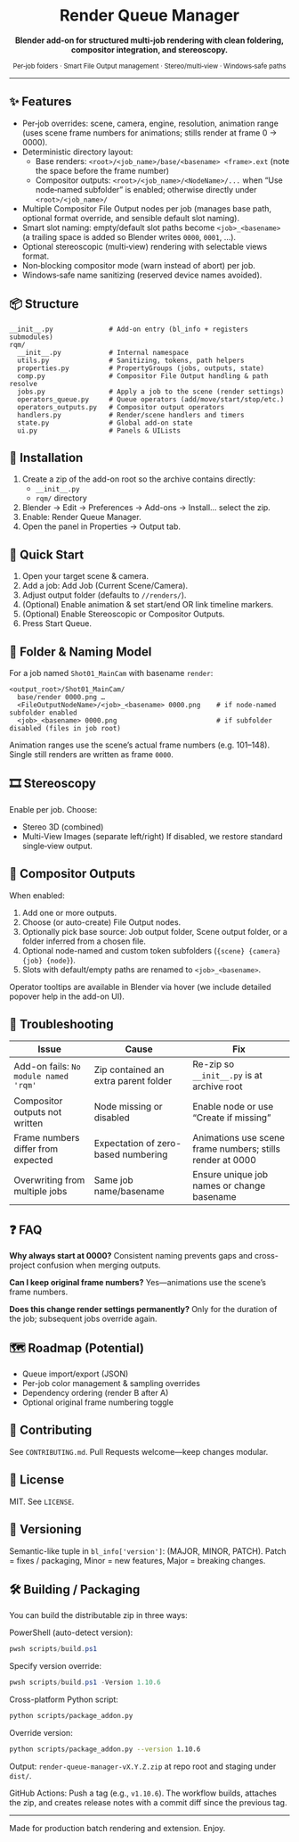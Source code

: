 <div align="center">
<h1>Render Queue Manager</h1>
<p><strong>Blender add-on for structured multi-job rendering with clean foldering, compositor integration, and stereoscopy.</strong></p>
<p>
<sup>Per‑job folders · Smart File Output management · Stereo/multi‑view · Windows‑safe paths</sup>
</p>
</div>

---

## ✨ Features

- Per‑job overrides: scene, camera, engine, resolution, animation range (uses scene frame numbers for animations; stills render at frame 0 → 0000).
- Deterministic directory layout:
  - Base renders: `<root>/<job_name>/base/<basename> <frame>.ext` (note the space before the frame number)
  - Compositor outputs: `<root>/<job_name>/<NodeName>/...` when “Use node‑named subfolder” is enabled; otherwise directly under `<root>/<job_name>/`
- Multiple Compositor File Output nodes per job (manages base path, optional format override, and sensible default slot naming).
- Smart slot naming: empty/default slot paths become `<job>_<basename>` (a trailing space is added so Blender writes `0000`, `0001`, …).
- Optional stereoscopic (multi‑view) rendering with selectable views format.
- Non‑blocking compositor mode (warn instead of abort) per job.
- Windows‑safe name sanitizing (reserved device names avoided).

## 📦 Structure

```text
__init__.py              # Add-on entry (bl_info + registers submodules)
rqm/
  __init__.py            # Internal namespace
  utils.py               # Sanitizing, tokens, path helpers
  properties.py          # PropertyGroups (jobs, outputs, state)
  comp.py                # Compositor File Output handling & path resolve
  jobs.py                # Apply a job to the scene (render settings)
  operators_queue.py     # Queue operators (add/move/start/stop/etc.)
  operators_outputs.py   # Compositor output operators
  handlers.py            # Render/scene handlers and timers
  state.py               # Global add-on state
  ui.py                  # Panels & UILists
```

## 🔧 Installation

1. Create a zip of the add-on root so the archive contains directly:
   - `__init__.py`
   - `rqm/` directory
2. Blender → Edit → Preferences → Add-ons → Install… select the zip.
3. Enable: Render Queue Manager.
4. Open the panel in Properties → Output tab.

## 🚀 Quick Start

1. Open your target scene & camera.
2. Add a job: Add Job (Current Scene/Camera).
3. Adjust output folder (defaults to `//renders/`).
4. (Optional) Enable animation & set start/end OR link timeline markers.
5. (Optional) Enable Stereoscopic or Compositor Outputs.
6. Press Start Queue.

## 📁 Folder & Naming Model

For a job named `Shot01_MainCam` with basename `render`:
```text
<output_root>/Shot01_MainCam/
  base/render 0000.png …
  <FileOutputNodeName>/<job>_<basename> 0000.png    # if node-named subfolder enabled
  <job>_<basename> 0000.png                         # if subfolder disabled (files in job root)
```
Animation ranges use the scene’s actual frame numbers (e.g. 101–148). Single still renders are written as frame `0000`.

## 🎞️ Stereoscopy

Enable per job. Choose:

- Stereo 3D (combined)
- Multi-View Images (separate left/right)
If disabled, we restore standard single‑view output.

## 🧩 Compositor Outputs

When enabled:

1. Add one or more outputs.
2. Choose (or auto-create) File Output nodes.
3. Optionally pick base source: Job output folder, Scene output folder, or a folder inferred from a chosen file.
4. Optional node-named and custom token subfolders (`{scene} {camera} {job} {node}`).
5. Slots with default/empty paths are renamed to `<job>_<basename>`.

Operator tooltips are available in Blender via hover (we include detailed popover help in the add-on UI).

## 🐛 Troubleshooting

| Issue | Cause | Fix |
|-------|-------|-----|
| Add-on fails: `No module named 'rqm'` | Zip contained an extra parent folder | Re-zip so `__init__.py` is at archive root |
| Compositor outputs not written | Node missing or disabled | Enable node or use “Create if missing” |
| Frame numbers differ from expected | Expectation of zero-based numbering | Animations use scene frame numbers; stills render at 0000 |
| Overwriting from multiple jobs | Same job name/basename | Ensure unique job names or change basename |

## ❓ FAQ

**Why always start at 0000?**  Consistent naming prevents gaps and cross-project confusion when merging outputs.

**Can I keep original frame numbers?** Yes—animations use the scene’s frame numbers.

**Does this change render settings permanently?** Only for the duration of the job; subsequent jobs override again.

## 🗺️ Roadmap (Potential)

- Queue import/export (JSON)
- Per-job color management & sampling overrides
- Dependency ordering (render B after A)
- Optional original frame numbering toggle

## 🤝 Contributing

See `CONTRIBUTING.md`. Pull Requests welcome—keep changes modular.

## 📄 License

MIT. See `LICENSE`.

## 🔢 Versioning

Semantic-like tuple in `bl_info['version']`: (MAJOR, MINOR, PATCH). Patch = fixes / packaging, Minor = new features, Major = breaking changes.

## 🛠️ Building / Packaging

You can build the distributable zip in three ways:

PowerShell (auto-detect version):
```powershell
pwsh scripts/build.ps1
```

Specify version override:
```powershell
pwsh scripts/build.ps1 -Version 1.10.6
```

Cross-platform Python script:
```bash
python scripts/package_addon.py
```

Override version:
```bash
python scripts/package_addon.py --version 1.10.6
```

Output: `render-queue-manager-vX.Y.Z.zip` at repo root and staging under `dist/`.

GitHub Actions: Push a tag (e.g., `v1.10.6`). The workflow builds, attaches the zip, and creates release notes with a commit diff since the previous tag.

---

Made for production batch rendering and extension. Enjoy.

